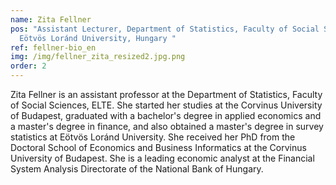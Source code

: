 ```yaml
---
name: Zita Fellner
pos: "Assistant Lecturer, Department of Statistics, Faculty of Social Sciences,
  Eötvös Loránd University, Hungary "
ref: fellner-bio_en
img: /img/fellner_zita_resized2.jpg.png
order: 2
---
```


Zita Fellner is an assistant professor at the Department of Statistics, Faculty of Social Sciences, ELTE. She started her studies at the Corvinus University of Budapest, graduated with a bachelor's degree in applied economics and a master's degree in finance, and also obtained a master's degree in survey statistics at Eötvös Loránd University. She received her PhD from the Doctoral School of Economics and Business Informatics at the Corvinus University of Budapest. She is a leading economic analyst at the Financial System Analysis Directorate of the National Bank of Hungary.
